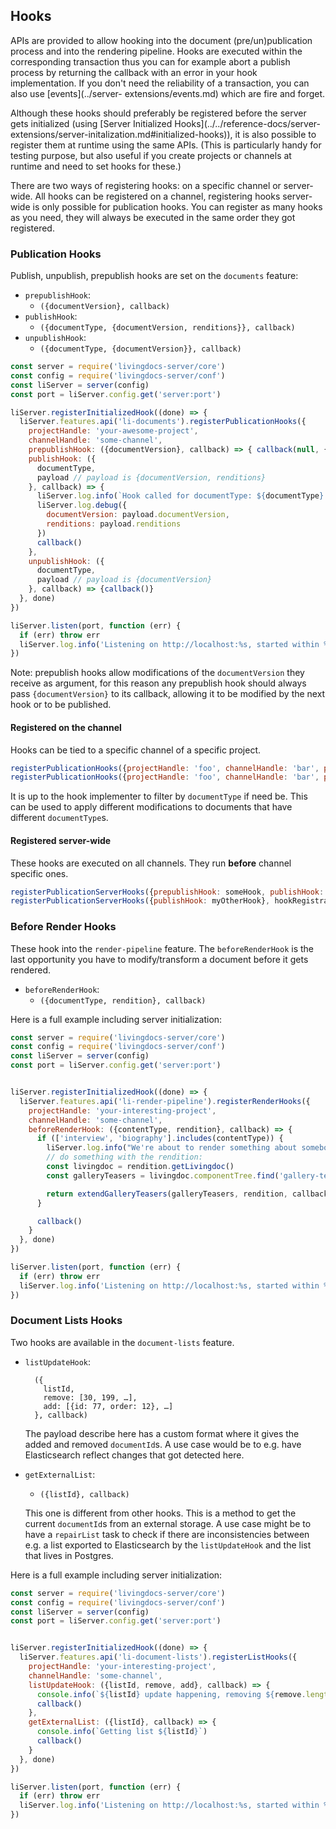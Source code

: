 ## Hooks

APIs are provided to allow hooking into the document (pre/un)publication process
and into the rendering pipeline. Hooks are executed within the corresponding
transaction thus you can for example abort a publish process by returning the
callback with an error in your hook implementation. If you don't need the
reliability of a transaction, you can also use [events](../server-
extensions/events.md) which are fire and forget.

Although these hooks should preferably be registered before the server gets
initialized (using [Server Initialized Hooks](../../reference-docs/server-
extensions/server-initalization.md#initialized-hooks)), it is also possible to
register them at runtime using the same APIs. (This is particularly handy for
testing purpose, but also useful if you create projects or channels at runtime
and need to set hooks for these.)

There are two ways of registering hooks: on a specific channel or server-wide.
All hooks can be registered on a channel, registering hooks server-wide is only
possible for publication hooks. You can register as many hooks as you need, they
will always be executed in the same order they got registered.

### Publication Hooks

Publish, unpublish, prepublish hooks are set on the `documents` feature:

* `prepublishHook`:
    * `({documentVersion}, callback)`
* `publishHook`:
    * `({documentType, {documentVersion, renditions}}, callback)`
* `unpublishHook`:
    * `({documentType, {documentVersion}}, callback)`

```js
const server = require('livingdocs-server/core')
const config = require('livingdocs-server/conf')
const liServer = server(config)
const port = liServer.config.get('server:port')

liServer.registerInitializedHook((done) => {
  liServer.features.api('li-documents').registerPublicationHooks({
    projectHandle: 'your-awesome-project',
    channelHandle: 'some-channel',
    prepublishHook: ({documentVersion}, callback) => { callback(null, {documentVersion}) },
    publishHook: ({
      documentType,
      payload // payload is {documentVersion, renditions}
    }, callback) => {
      liServer.log.info(`Hook called for documentType: ${documentType}!`)
      liServer.log.debug({
        documentVersion: payload.documentVersion,
        renditions: payload.renditions
      })
      callback()
    },
    unpublishHook: ({
      documentType,
      payload // payload is {documentVersion}
    }, callback) => {callback()}
  }, done)
})

liServer.listen(port, function (err) {
  if (err) throw err
  liServer.log.info('Listening on http://localhost:%s, started within %ss', port, process.uptime())
})
```

Note: prepublish hooks allow modifications of the `documentVersion` they receive
as argument, for this reason any prepublish hook should always pass
`{documentVersion}` to its callback, allowing it to be modified by the next hook
or to be published.


#### Registered on the channel

Hooks can be tied to a specific channel of a specific project.

```js
registerPublicationHooks({projectHandle: 'foo', channelHandle: 'bar', prepublishHook: someHook, publishHook: myHook}, hookRegistrationDone)
registerPublicationHooks({projectHandle: 'foo', channelHandle: 'bar', publishHook: myOtherHook}, hookRegistrationDone)
```

It is up to the hook implementer to filter by `documentType` if need be. This
can be used to apply different modifications to documents that have different
`documentType`s.

#### Registered server-wide

These hooks are executed on all channels. They run **before** channel specific ones.

```js
registerPublicationServerHooks({prepublishHook: someHook, publishHook: myHook}, hookRegistrationDone)
registerPublicationServerHooks({publishHook: myOtherHook}, hookRegistrationDone)
```

### Before Render Hooks

These hook into the `render-pipeline` feature. The `beforeRenderHook` is the
last opportunity you have to modify/transform a document before it gets
rendered.

* `beforeRenderHook`:
    * `({documentType, rendition}, callback)`

Here is a full example including server initialization:

```js
const server = require('livingdocs-server/core')
const config = require('livingdocs-server/conf')
const liServer = server(config)
const port = liServer.config.get('server:port')


liServer.registerInitializedHook((done) => {
  liServer.features.api('li-render-pipeline').registerRenderHooks({
    projectHandle: 'your-interesting-project',
    channelHandle: 'some-channel',
    beforeRenderHook: ({contentType, rendition}, callback) => {
      if (['interview', 'biography'].includes(contentType)) {
        liServer.log.info("We're about to render something about somebody!")
        // do something with the rendition:
        const livingdoc = rendition.getLivingdoc()
        const galleryTeasers = livingdoc.componentTree.find('gallery-teaser')

        return extendGalleryTeasers(galleryTeasers, rendition, callback)
      }

      callback()
    }
  }, done)
})

liServer.listen(port, function (err) {
  if (err) throw err
  liServer.log.info('Listening on http://localhost:%s, started within %ss', port, process.uptime())
})
```

### Document Lists Hooks

Two hooks are available in the `document-lists` feature.

* `listUpdateHook`:

        ({
          listId,
          remove: [30, 199, …],
          add: [{id: 77, order: 12}, …]
        }, callback)

    The payload describe here has a custom format where it gives the added and
    removed `documentId`s. A use case would be to e.g. have Elasticsearch
    reflect changes that got detected here.

* `getExternalList`:
    * `({listId}, callback)`

    This one is different from other hooks. This is a method to get the current
    `documentId`s from an external storage. A use case might be to have a
    `repairList` task to check if there are inconsistencies between e.g. a list
    exported to Elasticsearch by the `listUpdateHook` and the list that lives in
    Postgres.

Here is a full example including server initialization:

```js
const server = require('livingdocs-server/core')
const config = require('livingdocs-server/conf')
const liServer = server(config)
const port = liServer.config.get('server:port')


liServer.registerInitializedHook((done) => {
  liServer.features.api('li-document-lists').registerListHooks({
    projectHandle: 'your-interesting-project',
    channelHandle: 'some-channel',
    listUpdateHook: ({listId, remove, add}, callback) => {
      console.info(`${listId} update happening, removing ${remove.length} things, adding ${add.length} things.`)
      callback()
    },
    getExternalList: ({listId}, callback) => {
      console.info(`Getting list ${listId}`)
      callback()
    }
  }, done)
})

liServer.listen(port, function (err) {
  if (err) throw err
  liServer.log.info('Listening on http://localhost:%s, started within %ss', port, process.uptime())
})
```
